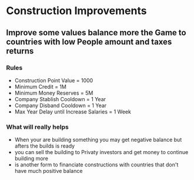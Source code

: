 # Construction Improvements

## Improve some values balance more the Game to countries with low People amount and taxes returns

### Rules
- Construction Point Value = 1000
- Minimum Credit  = 1M
- Minimum Money Reserves = 5M
- Company Stablish Cooldown = 1 Year
- Company Disband Cooldown = 1 Year
- Max Year Delay until Increase Salaries = 1 Week

### What will really helps
- When your are building something you may get negative balance but afters the builds is ready
- you can sell the building to Privaty investors and get money to continue building more
- is another form to financiate constructions with countries that don't have much positive balance

